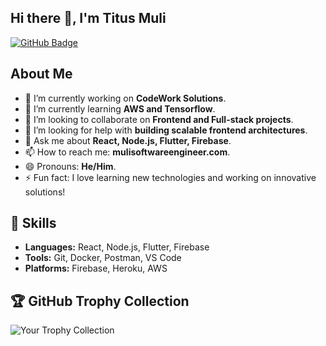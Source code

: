 ## Hi there 👋, I'm Titus Muli

<!--[![Portfolio Badge](https://img.shields.io/badge/-Portfolio-blue?style=flat&logo=appveyor&logoColor=white)](https://yourportfolio.com)  
[![LinkedIn Badge](https://img.shields.io/badge/-LinkedIn-blue?style=flat&logo=Linkedin&logoColor=white)](https://linkedin.com/in/yourprofile) -->
[![GitHub Badge](https://img.shields.io/badge/-GitHub-gray?style=flat&logo=github&logoColor=white)](https://github.com/SoftwareMickey)

## About Me  
- 🔭 I’m currently working on **CodeWork Solutions**.
- 🌱 I’m currently learning **AWS and Tensorflow**.
- 👯 I’m looking to collaborate on **Frontend and Full-stack projects**.
- 🤔 I’m looking for help with **building scalable frontend architectures**.
- 💬 Ask me about **React, Node.js, Flutter, Firebase**.
- 📫 How to reach me: **mulisoftwareengineer.com**.
- 😄 Pronouns: **He/Him**.
- ⚡ Fun fact: I love learning new technologies and working on innovative solutions!  

## 🔧 Skills  
- **Languages:** React, Node.js, Flutter, Firebase
- **Tools:** Git, Docker, Postman, VS Code
- **Platforms:** Firebase, Heroku, AWS

## 🏆 GitHub Trophy Collection
  ![Your Trophy Collection](https://github-profile-trophy.vercel.app/?username=SoftwareMickey&theme=radical&no-frame=true&margin-w=10)


<!--## 🚀 Projects  
- [**CodeWork Solutions**](https://github.com/SoftwareMickey/codework-solutions): A platform to enhance team collaboration in real-time.
- [**Portfolio**](https://github.com/SoftwareMickey/portfolio): A showcase of my projects and skills.

## 📊 GitHub Stats  
![SoftwareMickey's GitHub Stats](https://github-readme-stats.vercel.app/api?username=SoftwareMickey&show_icons=true&theme=radical)  
![Top Languages](https://github-readme-stats.vercel.app/api/top-langs/?username=SoftwareMickey&layout=compact&theme=radical)
-->
